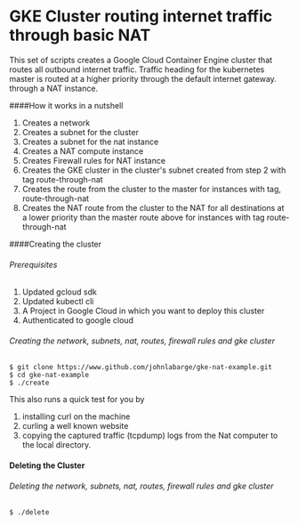 # GKE Cluster routing internet traffic through basic NAT
This set of scripts creates a Google Cloud Container Engine cluster that 
routes all outbound internet traffic. Traffic heading for the kubernetes master is routed at a higher priority through the default internet gateway. 
through a NAT instance. 

####How it works in a nutshell

1. Creates a network
2. Creates a subnet for the cluster 
3. Creates a subnet for the nat instance 
4. Creates a NAT compute instance 
5. Creates Firewall rules for NAT instance 
6. Creates the GKE cluster in the cluster's subnet created from step 2 with tag route-through-nat
7. Creates the route from the cluster to the master for instances with tag, route-through-nat
8. Creates the NAT route from the cluster to the NAT for all destinations at a lower priority than the master route above for instances with tag route-through-nat

####Creating the cluster 

###### Prerequisites 

1. Updated gcloud sdk 
2. Updated kubectl cli
3. A Project in Google Cloud in which you want to deploy this cluster 
3. Authenticated to google cloud

###### Creating the network, subnets, nat, routes, firewall rules and gke cluster 

    $ git clone https://www.github.com/johnlabarge/gke-nat-example.git
    $ cd gke-nat-example
    $ ./create

This also runs a quick test for you by

1. installing curl on the machine 
2. curling a well known website 
3. copying the captured traffic (tcpdump) logs from the Nat computer to 
the local directory.

#### Deleting the Cluster
###### Deleting the network, subnets, nat, routes, firewall rules and gke cluster 

`$ ./delete`
